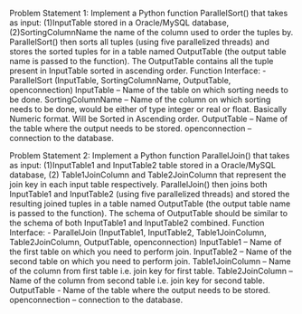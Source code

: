 Problem Statement 1:
  Implement a Python function ParallelSort() that takes as input:
(1)InputTable stored in a Oracle/MySQL database,
(2)SortingColumnName the name of the column used to order the tuples by. ParallelSort() then sorts all tuples (using five parallelized threads) and stores the sorted tuples for in a table named OutputTable (the output table name is passed to the function). The OutputTable contains all the tuple present in InputTable sorted in ascending order.
	Function Interface: -
 ParallelSort (InputTable, SortingColumnName, OutputTable, openconnection) 
InputTable – Name of the table on which sorting needs to be done. SortingColumnName – Name of the column on which sorting needs to be done, would be either of type integer or real or float. Basically Numeric format. Will be Sorted in Ascending order. 
OutputTable – Name of the table where the output needs to be stored. openconnection – connection to the database.



Problem Statement 2:
	Implement a Python function ParallelJoin() that takes as input:
(1)InputTable1 and InputTable2 table stored in a Oracle/MySQL database,
(2) Table1JoinColumn and Table2JoinColumn that represent the join key in each input table respectively. ParallelJoin() then joins both InputTable1 and InputTable2 (using five parallelized threads) and stored the resulting joined tuples in a table named OutputTable (the output table name is passed to the function). The schema of OutputTable should be similar to the schema of both InputTable1 and InputTable2 combined. 
Function Interface: - ParallelJoin (InputTable1, InputTable2, Table1JoinColumn, Table2JoinColumn, OutputTable, openconnection) InputTable1 – Name of the first table on which you need to perform join. InputTable2 – Name of the second table on which you need to perform join. Table1JoinColumn – Name of the column from first table i.e. join key for first table. 
Table2JoinColumn – Name of the column from second table i.e. join key for second table. 
OutputTable - Name of the table where the output needs to be stored. openconnection – connection to the database.
